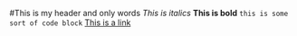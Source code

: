 #This is my header and only words
*This is italics*
**This is bold**
 `this is some sort of code block`
[This is a link](google.com)
